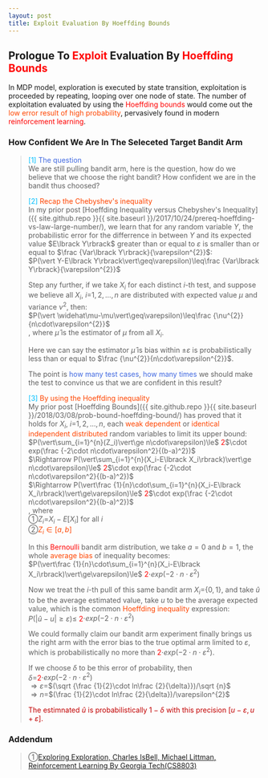 ```yaml
---
layout: post
title: Exploit Evaluation By Hoeffding Bounds
---
```


## Prologue To <font color="Red">Exploit</font> Evaluation By <font color="Red">Hoeffding Bounds</font>
<p class="message">
In MDP model, exploration is executed by state transition, exploitation is proceeded by repeating, looping over one node of state.  The number of exploitation evaluated by using the <font color="Red">Hoeffding bounds</font> would come out the <font color="OrangeRed">low error result of high probability</font>, pervasively found in modern <font color="Red">reinforcement learning</font>.  
</p>

### How Confident We Are In The Seleceted Target Bandit Arm
><font color="DeepSkyBlue">[1]</font>
><font color="RoyalBlue">The question</font>  
>We are still pulling bandit arm, here is the question, how do we believe that we choose the right bandit?  How confident we are in the bandit thus choosed?  
>
><font color="DeepSkyBlue">[2]</font>
><font color="OrangeRed">Recap the Chebyshev's inequality</font>  
>In my prior post [Hoeffding Inequality versus Chebyshev's Inequality]({{ site.github.repo }}{{ site.baseurl }}/2017/10/24/prereq-hoeffding-vs-law-large-number/), we learn that for any random variable $Y$, the probabilistic error for the differrence in between $Y$ and its expected value $E\lbrack Y\rbrack\$ greater than or equal to $\varepsilon$ is smaller than or equal to $\frac {Var\lbrack Y\rbrack\}{\varepsilon^{2}}$:  
>$P(\vert Y-E\lbrack Y\rbrack\vert\geq\varepsilon)\leq\frac {Var\lbrack Y\rbrack\}{\varepsilon^{2}}$  
>
>Step any further, if we take $X_{i}$ for each distinct $i$-th test, and suppose we believe all $X_{i}$, $i$=$1,2,...,n$ are distributed with expected value $\mu$ and variance $\nu^{2}$, then:  
>$P(\vert \widehat\mu-\mu\vert\geq\varepsilon)\leq\frac {\nu^{2}}{n\cdot\varepsilon^{2}}$  
>, where $\widehat\mu$ is the estimator of $\mu$ from all $X_{i}$.  
>
>Here we can say the estimator $\widehat\mu$ is bias within $\pm\varepsilon$ is probabilistically less than or equal to $\frac {\nu^{2}}{n\cdot\varepsilon^{2}}$.  
>
>The point is <font color="RoyalBlue">how many test cases</font>, <font color="RoyalBlue">how many times</font> we should make the test to convince us that we are confident in this result?  
>
><font color="DeepSkyBlue">[3]</font>
><font color="OrangeRed">By using the Hoeffding inequality</font>  
>My prior post [Hoeffding Bounds]({{ site.github.repo }}{{ site.baseurl }}/2018/03/08/prob-bound-hoeffding-bound/) has proved that it holds for $X_{i}$, $i$=$1,2,...,n$, each <font color="OrangeRed">weak dependent</font> or <font color="OrangeRed">identical independent distributed</font> random variables to limit its upper bound:  
>$P(\vert\sum_{i=1}^{n}(Z_i)\vert\ge n\cdot\varepsilon)\le$ <font color="Red">2</font>$\cdot exp(\frac {-2\cdot n\cdot\varepsilon^2}{(b-a)^2})$  
>$\Rightarrow P(\vert\sum_{i=1}^{n}(X_i-E\lbrack X_i\rbrack)\vert\ge n\cdot\varepsilon)\le$ <font color="Red">2</font>$\cdot exp(\frac {-2\cdot n\cdot\varepsilon^2}{(b-a)^2})$  
>$\Rightarrow P(\vert\frac {1}{n}\cdot\sum_{i=1}^{n}(X_i-E\lbrack X_i\rbrack)\vert\ge\varepsilon)\le$ <font color="Red">2</font>$\cdot exp(\frac {-2\cdot n\cdot\varepsilon^2}{(b-a)^2})$  
>, where  
>&#10112;$Z_i$=$X_i-E\lbrack X_i\rbrack$ for all $i$  
>&#10113;<font color="OrangeRed">$Z_i\in\lbrack a,b\rbrack$</font>  
>
>In this <font color="Red">Bernoulli</font> bandit arm distribution, we take $a=0$ and $b=1$, the whole <font color="OrangeRed">average bias</font> of inequality becomes:  
>$P(\vert\frac {1}{n}\cdot\sum_{i=1}^{n}(X_i-E\lbrack X_i\rbrack)\vert\ge\varepsilon)\le$ <font color="Red">2</font>$\cdot exp(-2\cdot n\cdot\varepsilon^2)$  
>
>Now we treat the $i$-th pull of this same bandit arm $X_{i}$=$\{0,1\}$, and take $\widehat u$ to be the average estimated value, take $u$ to be the average expected value, which is the common <font color="OrangeRed">Hoeffding inequality</font> expression:  
>$P(\vert \widehat u-u\vert\ge\varepsilon)\le$ <font color="Red">2</font>$\cdot exp(-2\cdot n\cdot\varepsilon^2)$  
>
>We could formally claim our bandit arm experiment finally brings us the right arm with the error bias to the true optimal arm limited to $\varepsilon$, which is probabilistically no more than <font color="Red">2</font>$\cdot exp(-2\cdot n\cdot\varepsilon^2)$.  
>
>If we choose $\delta$ to be this error of probability, then  
>$\delta$=<font color="Red">2</font>$\cdot exp(-2\cdot n\cdot\varepsilon^2)$  
>$\Rightarrow \varepsilon$=$(\sqrt {\frac {1}{2}\cdot ln\frac {2}{\delta}})/\sqrt {n}$  
>$\Rightarrow n$=$(\frac {1}{2}\cdot ln\frac {2}{\delta})/\varepsilon^{2}$  
>
><font color="#C20000">The estimnated $\widehat u$ is probabilistically $1-\delta$ with this precision $[u-\varepsilon,u+\varepsilon]$.</font>  

### Addendum
>&#10112;[Exploring Exploration, Charles IsBell, Michael Littman, Reinforcement Learning By Georgia Tech(CS8803)](https://classroom.udacity.com/courses/ud600/lessons/4402978778/concepts/44548888230923)  

<!-- Γ -->
<!-- \Omega -->
<!-- \cap intersection -->
<!-- \cup union -->
<!-- \frac{\Gamma(k + n)}{\Gamma(n)} \frac{1}{r^k}  -->
<!-- \mbox{\large$\vert$}\nolimits_0^\infty -->
<!-- \vert_0^\infty -->
<!-- \vert_{0.5}^{\infty} -->
<!-- &prime; ′ -->
<!-- &Prime; ″ -->
<!-- $E\lbrack X\rbrack$ -->
<!-- \overline{X_n} -->
<!-- \underset{Succss}P -->
<!-- \frac{{\overline {X_n}}-\mu}{S/\sqrt n} -->
<!-- \lim_{t\rightarrow\infty} -->
<!-- \int_{0}^{a}\lambda\cdot e^{-\lambda\cdot t}\operatorname dt -->
<!-- \Leftrightarrow -->
<!-- \prod_{v\in V} -->
<!-- \subset -->
<!-- \subseteq -->
<!-- \varnothing -->
<!-- \perp -->
<!-- \overset\triangle= -->
<!-- \left|X\right| -->
<!-- \xrightarrow{r_t} -->
<!-- \left\|?\right\| => ||?||-->
<!-- \left|?\right| => |?|-->
<!-- \lbrack BQ\rbrack => [BQ] -->
<!-- \subset -->
<!-- \subseteq -->
<!-- \widehat -->

<!-- Notes -->
<!-- <font color="OrangeRed">items, verb, to make it the focus, mathematic expression</font> -->
<!-- <font color="Red">KKT</font> -->
<!-- <font color="Red">SMO heuristics</font> -->
<!-- <font color="Red">F</font> distribution -->
<!-- <font color="Red">t</font> distribution -->
<!-- <font color="DeepSkyBlue">suggested item, soft item</font> -->
<!-- <font color="RoyalBlue">old alpha, quiz, example</font> -->
<!-- <font color="Green">new alpha</font> -->

<!-- <font color="#C20000">conclusion, finding</font> -->
<!-- <font color="DeepPink">positive conclusion, finding</font> -->
<!-- <font color="RosyBrown">negative conclusion, finding</font> -->

<!-- <font color="#00ADAD">policy</font> -->
<!-- <font color="#6100A8">full observable</font> -->
<!-- <font color="#FFAC12">partial observable</font> -->
<!-- <font color="#EB00EB">stochastic</font> -->
<!-- <font color="#8400E6">state transition</font> -->
<!-- <font color="#D600D6">discount factor gamma $\gamma$</font> -->
<!-- <font color="#D600D6">$V(S)$</font> -->
<!-- <font color="#9300FF">immediate reward R(S)</font> -->

<!-- ### <font color="RoyalBlue">Example</font>: Illustration By Rainy And Sunny Days In One Week -->
<!-- <font color="RoyalBlue">[Question]</font> -->
<!-- <font color="DeepSkyBlue">[Answer]</font> -->

<!-- <font color="Brown">Notes::mjtsai1974</font> -->

<!-- 
[1]Given the vehicles pass through a highway toll station is $6$ per minute, what is the probability that no cars within $30$ seconds?
><font color="DeepSkyBlue">[1]</font>
><font color="OrangeRed">Given the vehicles pass through a highway toll station is $6$ per minute, what is the probability that no cars within $30$ seconds?</font>  
-->

<!--
><font color="DeepSkyBlue">[Notes]</font>
><font color="OrangeRed">Why at this moment, the Poisson and exponential probability come out with different result?</font>  
-->

<!-- https://www.medcalc.org/manual/gamma_distribution_functions.php -->
<!-- https://www.statlect.com/probability-distributions/student-t-distribution#hid5 -->
<!-- http://www.wiris.com/editor/demo/en/ -->